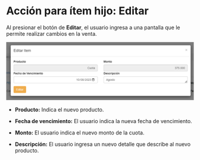 # Acción para ítem hijo: Editar

Al presionar el botón de __Editar__, el usuario ingresa a una pantalla que le permite realizar cambios en la venta.

![Editar](./img/editar.png)

* __Producto:__ Indica el nuevo producto.

* __Fecha de vencimiento:__ El usuario indica la nueva fecha de vencimiento.

* __Monto:__ El usuario indica el nuevo monto de la cuota.

* __Descripción:__ El usuario ingresa un nuevo detalle que describe al nuevo producto. 